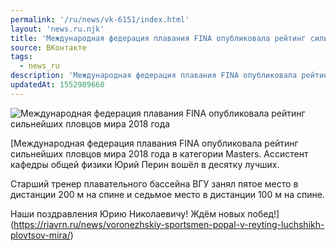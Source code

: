 ```yaml
---
permalink: '/ru/news/vk-6151/index.html'
layout: 'news.ru.njk'
title: 'Международная федерация плавания FINA опубликовала рейтинг сильнейших пловцов мира 2018 года в'
source: ВКонтакте
tags:
  - news_ru
description: 'Международная федерация плавания FINA опубликовала рейтинг сильнейших пловцов мира 2018 года'
updatedAt: 1552989660
---
```

![Международная федерация плавания FINA опубликовала рейтинг сильнейших пловцов мира 2018 года](https://sun9-71.userapi.com/c845324/v845324368/1d4aa8/Brj34wrTFeY.jpg)

[Международная федерация плавания FINA опубликовала рейтинг сильнейших пловцов мира 2018 года в категории Masters. Ассистент кафедры общей физики Юрий Перин вошёл в десятку лучших.

Старший тренер плавательного бассейна ВГУ занял пятое место в дистанции 200 м на спине и седьмое место в дистанции 100 м на спине.

Наши поздравления Юрию Николаевичу! Ждём новых побед!](https://riavrn.ru/news/voronezhskiy-sportsmen-popal-v-reyting-luchshikh-plovtsov-mira/)
